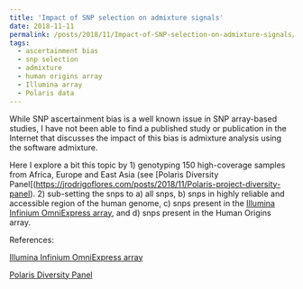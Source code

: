 ```yaml
---
title: 'Impact of SNP selection on admixture signals'
date: 2018-11-11
permalink: /posts/2018/11/Impact-of-SNP-selection-on-admixture-signals/
tags:
  - ascertainment bias
  - snp selection
  - admixture
  - human origins array
  - Illumina array
  - Polaris data
---
```


While SNP ascertainment bias is a well known issue in SNP array-based studies, I have not been able to find a published study or publication in the Internet that discusses the impact of this bias is admixture analysis using the software admixture.

Here I explore a bit this topic by 1) genotyping 150 high-coverage samples from Africa, Europe and East Asia (see [Polaris Diversity Panel[(https://jrodrigoflores.com/posts/2018/11/Polaris-project-diversity-panel). 2) sub-setting the snps to a) all snps, b) snps in highly reliable and accessible region of the human genome, c) snps present in the [Illumina Infinium OmniExpress array](https://www.illumina.com/products/by-type/microarray-kits/infinium-omni-express.html), and d) snps present in the Human Origins array.

References:

[Illumina Infinium OmniExpress array](https://www.illumina.com/products/by-type/microarray-kits/infinium-omni-express.html)

[Polaris Diversity Panel](https://jrodrigoflores.com/posts/2018/11/Polaris-project-diversity-panel/)

